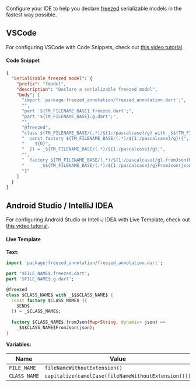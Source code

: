 Configure your IDE to help you declare [freezed](https://pub.dev/packages/freezed) serializable models in the fastest way possible.

## VSCode

For configuring VSCode with Code Snippets, check out [this video tutorial](https://youtu.be/71Bv134b_M4).

#### Code Snippet 

```json
{
  "Serializable freezed model": {
    "prefix": "fmodel",
    "description": "Declare a serializable freezed model",
    "body": [
      "import 'package:freezed_annotation/freezed_annotation.dart';",
      "",
      "part '${TM_FILENAME_BASE}.freezed.dart';",
      "part '${TM_FILENAME_BASE}.g.dart';",
      "",
      "@freezed",
      "class ${TM_FILENAME_BASE/(.*)/${1:/pascalcase}/g} with _$${TM_FILENAME_BASE/(.*)/${1:/pascalcase}/g} {",
      "  const factory ${TM_FILENAME_BASE/(.*)/${1:/pascalcase}/g}({",
      "    ${0}",
      "  }) = _${TM_FILENAME_BASE/(.*)/${1:/pascalcase}/g};",
      "",
      "  factory ${TM_FILENAME_BASE/(.*)/${1:/pascalcase}/g}.fromJson(Map<String, dynamic> json) => ",
      "      _$${TM_FILENAME_BASE/(.*)/${1:/pascalcase}/g}FromJson(json);",
      "}"
    ]
  }
}
```

## Android Studio / IntelliJ IDEA

For configuring Android Studio or IntelliJ IDEA with Live Template, check out [this video tutorial](https://youtu.be/_upGewxWNZ4).

#### Live Template

**Text:**

```dart
import 'package:freezed_annotation/freezed_annotation.dart';

part '$FILE_NAME$.freezed.dart';
part '$FILE_NAME$.g.dart';

@freezed
class $CLASS_NAME$ with _$$$CLASS_NAME$ {
  const factory $CLASS_NAME$ ({
    $END$
  }) = _$CLASS_NAME$;
  
  factory $CLASS_NAME$.fromJson(Map<String, dynamic> json) =>
    _$$$CLASS_NAME$FromJson(json);
}
```

**Variables:**

| Name | Value |
|------|-------|
| `FILE_NAME` | `fileNameWithoutExtension()` |
| `CLASS_NAME` | `capitalize(camelCase(fileNameWithoutExtension()))` |
